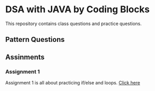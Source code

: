 # DSA with JAVA by Coding Blocks
This repository contains class questions and practice questions.

## Pattern Questions

## Assinments
### Assignment 1
Assignment 1 is all about practicing if/else and loops. [Click here](./src/assignment1Questions)